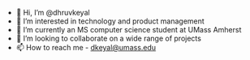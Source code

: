 - 👋 Hi, I’m @dhruvkeyal
- 👀 I’m interested in technology and product management
- 🌱 I’m currently an MS computer science student at UMass Amherst
- 💞️ I’m looking to collaborate on a wide range of projects
- 📫 How to reach me - dkeyal@umass.edu

<!---
dhruvkeyal/dhruvkeyal is a ✨ special ✨ repository because its `README.md` (this file) appears on your GitHub profile.
You can click the Preview link to take a look at your changes.
--->
